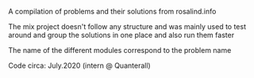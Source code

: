 A compilation of problems and their solutions from rosalind.info

The mix project doesn't follow any structure and was
mainly used to test around and group the solutions in one place
and also run them faster

The name of the different modules correspond to the problem name

Code circa: July.2020 (intern @ Quanterall)
